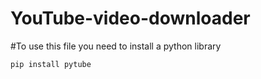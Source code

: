 # YouTube-video-downloader
#To use this file you need to install a python library 

``pip install pytube``
